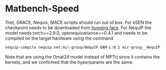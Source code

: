 # Matbench-Speed

7net, GRACE, Nequix, MACE scripts should run out of box. For eSEN the checkpoint needs to be downloaded from [hugging face](https://huggingface.co/facebook/OMAT24). For NequIP the model needs torch==2.9.0, openequivariance==0.4.1 and needs to be compiled on the target hardware using the command

```bash
nequip-compile nequip.net:mir-group/NequIP-OAM-L:0.1 mir-group__NequIP-OAM-L__0.1.nequip.pt2 --mode aotinductor --device cuda --target ase --modifiers enable_OpenEquivariance
```
Note that are using the Omat24 model instead of MPTrj since it contains the kernels, and we confirmed that the hyperparams are the same.
